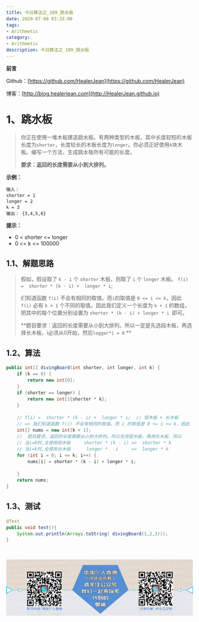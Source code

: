 ```yaml
---
title: 今日算法之_109_跳水板
date: 2020-07-08 03:33:00
tags: 
- Arithmetic
category: 
- Arithmetic
description: 今日算法之_109_跳水板
---
```


**前言**     

 Github：[https://github.com/HealerJean](https://github.com/HealerJean)         

 博客：[http://blog.healerjean.com](http://HealerJean.github.io)          



# 1、跳水板
> 你正在使用一堆木板建造跳水板。有两种类型的木板，其中长度较短的木板长度为`shorter`，长度较长的木板长度为`longer`。你必须正好使用`k`块木板。编写一个方法，生成跳水板所有可能的长度。    
>
> **要求：返回的长度需要从小到大排列。**

**示例：**

```
输入：
shorter = 1
longer = 2
k = 3
输出： {3,4,5,6}
```

**提示：**

- 0 < shorter <= longer
- 0 <= k <= 100000

## 1.1、解题思路 

> 假如，假设取了 `k - i` 个 `shorter` 木板，则取了 `i` 个 `longer` 木板。     `f(i) =  shorter * (k - i) +  longer * i`;            
>
> 们知道函数 `f(i)` 不会有相同的取值。而` i `的取值是 `0 <= i <= k`，因此` f(i)` 必有 `k + 1` 个不同的取值。因此我们定义一个长度为 `k + 1` 的数组，把其中的每个位置分别设置为 `shorter * (k - i) + longer * i `即可。    
>
> **题目要求：返回的长度需要从小到大排列。所以一定是先选段木板，再选择长木板，i必须从0开始，然后`logger*i = 0` **



## 1.2、算法

```java
public int[] divingBoard(int shorter, int longer, int k) {
    if (k == 0) {
        return new int[0];
    }
    if (shorter == longer) {
        return new int[]{shorter * k};
    }

    // f(i) =  shorter * (k - i) +  longer * i;  // 短木板 + 长木板
    // => 我们知道函数 f(i) 不会有相同的取值。而 i 的取值是 0 <= i <= k，因此 f(i) 必有 k + 1 个不同的取值。因此我们定义一个长度为 k + 1 的数组，把其中的每个位置分别设置为 shorter * (k - i) + longer * i 即可。
    int[] nums = new int[k + 1];
    //  题目要求，返回的长度需要从小到大排列。所以先用短木板，再用长木板，所以
    // 当i=0时,全使用短木板     shorter * (k - i) =>  shorter * k
    // 当i=k时,全使用长木板      longer *   i     =>  longer * k
    for (int i = 0; i <= k; i++) {
        nums[i] = shorter * (k - i) + longer * i;

    }
    return nums;
}
```




## 1.3、测试 

```java
@Test
public void test(){
    System.out.println(Arrays.toString( divingBoard(1,2,3)));
}

```



​          

![ContactAuthor](https://raw.githubusercontent.com/HealerJean/HealerJean.github.io/master/assets/img/artical_bottom.jpg)



<link rel="stylesheet" href="https://unpkg.com/gitalk/dist/gitalk.css">

<script src="https://unpkg.com/gitalk@latest/dist/gitalk.min.js"></script> 
<div id="gitalk-container"></div>    
 <script type="text/javascript">
    var gitalk = new Gitalk({
		clientID: `1d164cd85549874d0e3a`,
		clientSecret: `527c3d223d1e6608953e835b547061037d140355`,
		repo: `HealerJean.github.io`,
		owner: 'HealerJean',
		admin: ['HealerJean'],
		id: 'wNWqPr0kFuE28T7c',
    });
    gitalk.render('gitalk-container');
</script> 

